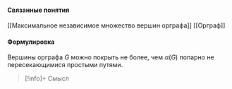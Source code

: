 #### Связанные понятия
[[Максимальное независимое множество вершин орграфа]]
[[Орграф]]
#### Формулировка
Вершины орграфа $G$ можно покрыть не более, чем $\alpha(G)$ попарно не пересекающимися простыми путями.

>[!info]+ Смысл






